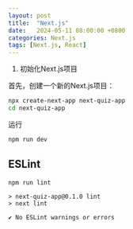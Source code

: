 ```yaml
---
layout: post
title:  "Next.js"
date:   2024-05-11 08:00:00 +0800
categories: Next.js
tags: [Next.js, React]
---
```


1. 初始化Next.js项目

首先，创建一个新的Next.js项目：

```bash
npx create-next-app next-quiz-app
cd next-quiz-app
```

运行

```bash
npm run dev
```


## ESLint
```bash
npm run lint
```
```
> next-quiz-app@0.1.0 lint
> next lint

✔ No ESLint warnings or errors
```
